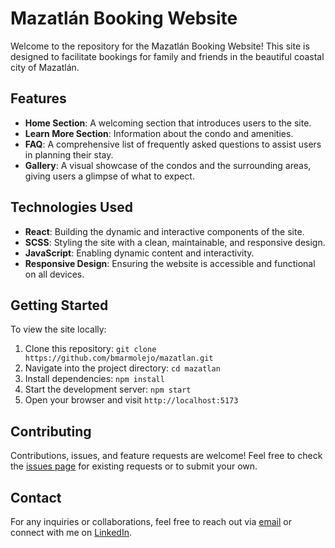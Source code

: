 # Mazatlán Booking Website

Welcome to the repository for the Mazatlán Booking Website! This site is designed to facilitate bookings for family and friends in the beautiful coastal city of Mazatlán. 

## Features

- **Home Section**: A welcoming section that introduces users to the site.
- **Learn More Section**: Information about the condo and amenities.
- **FAQ**: A comprehensive list of frequently asked questions to assist users in planning their stay.
- **Gallery**: A visual showcase of the condos and the surrounding areas, giving users a glimpse of what to expect.

## Technologies Used

- **React**: Building the dynamic and interactive components of the site.
- **SCSS**: Styling the site with a clean, maintainable, and responsive design.
- **JavaScript**: Enabling dynamic content and interactivity.
- **Responsive Design**: Ensuring the website is accessible and functional on all devices.

## Getting Started

To view the site locally:

1. Clone this repository: `git clone https://github.com/bmarmolejo/mazatlan.git`
2. Navigate into the project directory: `cd mazatlan`
3. Install dependencies: `npm install`
4. Start the development server: `npm start`
5. Open your browser and visit `http://localhost:5173`

## Contributing

Contributions, issues, and feature requests are welcome! Feel free to check the [issues page](https://github.com/bmarmolejo/mazatlan/issues) for existing requests or to submit your own.

## Contact

For any inquiries or collaborations, feel free to reach out via [email](bmarmolejo@gmail.com) or connect with me on [LinkedIn](https://www.linkedin.com/in/bmarmolejo).

